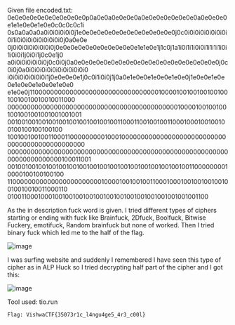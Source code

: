 Given file encoded.txt:
0e0e0e0e0e0e0e0e0e0e0p0a0e0a0e0e0e0a0e0e0e0e0e0e0e0a0e0e0e0e1e1e0e0e1e0e0c0c0c0c1i
0s0a0a0a0a0i0i0i0i0i0j1e0e0e0e0e0e0e0e0e0e0e0e0e0j0c0i0i0i0i0i0i0i0i0i1i0i0i0i0i0i0i0i0i0j0a0e0e
0j0i0i0i0i0i0i0i0j0e0e0e0e0e0e0e0e0e0e0e1e1e0e1j1c0j1a1i0i1i1i0i0i1i1i1i1i0i1i0i0i1j0i0i1j0c0e1j0
a0i0i0i0i0i0i0j0c0i0j0a0e0e0e0e0e0e0e0e0e0e0e0e0e0e0e0e0e0e0e0j0c0i0j0a0i0i0i0i0i0i0i0i0i0i0i0
i0i0i0i0i0i0i0i1j0e0e0e0e1j0c0i1i0i0j1j0a0e1e0e0e1e0e0e1e0e0j1e0e0e1e0e0e1e0e0e1e0e0e1e0e0
e1e0e0j11000000000000000000000000000000001000010010010010010010010010010010011000
00000000000000000000000000000000000000000000100001001001001001001001001001001001
00100100100100100100100100100100110001100100100110001000100100100100100100100100
10010010010011000110000000001000100000000000000000000000000000000000000000000000
00000000000000000000000000000000000000000000000000000000000000000000000100011001
00100100100100100100100100100100100100100100100100100110000000010000100100100100
11000000000000000000000001000010010010011000100010010010010010010010010011000110
01001100010001001001001001001001001001001001001001001001100

As the in description fuck word is given. I tried different types of ciphers starting or ending
with fuck like Brainfuck, 2Dfuck, Boolfuck, Bitwise Fuckery, emotifuck, Random brainfuck
but none of worked.
Then I tried binary fuck which led me to the half of the flag.

![image](https://user-images.githubusercontent.com/76834257/229887505-c20cf0c2-e725-4e6b-813e-69ae10cb8730.png)

I was surfing website and suddenly I remembered I have seen this type of cipher as in ALP
Huck so I tried decrypting half part of the cipher and I got this:

![image](https://user-images.githubusercontent.com/76834257/229887697-7bde8f9b-70d1-4770-bb39-3189e33ed023.png)

Tool used: tio.run

```Flag: VishwaCTF{35073r1c_l4ngu4ge5_4r3_c00l}```

